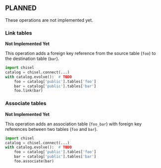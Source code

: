 ## PLANNED

These operations are not implemented yet.

### Link tables

**Not Implemented Yet**

This operation adds a foreign key reference from the source table (`foo`) to 
the destination table (`bar`).

```python
import chisel
catalog = chisel.connect(...)
with catalog.evolve():  # TODO
    foo = catalog['public'].tables['foo']
    bar = catalog['public'].tables['bar']
    foo.link(bar)
```

### Associate tables

**Not Implemented Yet**

This operation adds an association table (`foo_bar`) with foreign key 
references between two tables (`foo` and `bar`).

```python
import chisel
catalog = chisel.connect(...)
with catalog.evolve():  # TODO
    foo = catalog['public'].tables['foo']
    bar = catalog['public'].tables['bar']
    foo.associate(bar)
```

